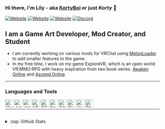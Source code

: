 ### Hi there, I'm Lily - aka [KortyBoi][website] or just *Korty* 👋

[![Website](https://img.shields.io/website?label=KortyBoi.com&style=for-the-badge&url=https%3A%2F%2FKortyBoi.com)](https://KortyBoi.com) [![Website](https://img.shields.io/website?label=bslegacy.com&style=for-the-badge&url=https%3A%2F%2Fbslegacy.com)](https://bslegacy.com) [![Website](https://img.shields.io/website?label=lolite.xyz&style=for-the-badge&url=https%3A%2F%2Flolite.xyz)](https://lolite.xyz) [![Discord](https://img.shields.io/static/v1?label=KortyBoi&message=%230001&style=for-the-badge&logo=appveyor&color=7289DA&logo=Discord)](https://discord.com/users/167335587488071682)

## I am a Game Art Developer, Mod Creator, and Student

- I am currently working on various mods for VRChat using [MelonLoader](https://melonwiki.xyz/) to add smaller features to the game.
- In my free time, I work on my game ExploreVR, which is an open world VR:MMO:RPG with heavy inspiration from two book series.  [Awaken Online](https://www.audible.com/series/Awaken-Online-Audiobooks/B06XWGV4RJ?ref=a_library_t_c5_libItem_series_1&pf_rd_p=592f90bd-7f7b-4bfc-afa2-b002e52e7228&pf_rd_r=A53TTW0SVREH40N6GQMS) and [Ascend Online](https://www.audible.com/series/Ascend-Online-Audiobooks/B073R57497?ref=a_library_t_c5_libItem_series_1&pf_rd_p=592f90bd-7f7b-4bfc-afa2-b002e52e7228&pf_rd_r=A53TTW0SVREH40N6GQMS)
---

### Languages and Tools

<img align="left" alt="Visual Studio 2019" width="26px" src="https://kortyboi.com/img/icons/github/vs2019.png" />
<img align="left" alt="JetBrains Rider" width="26px" src="https://kortyboi.com/img/icons/github/rider.png" />
<img align="left" alt="JetBrains IntelliJ IDEA" width="26px" src="https://kortyboi.com/img/icons/github/IntelliJ.png" />
<img align="left" alt="HTML5" width="26px" src="https://kortyboi.com/img/icons/github/html.png" />
<img align="left" alt="CSS3" width="26px" src="https://kortyboi.com/img/icons/github/css.png" />
<img align="left" alt="Node.js" width="26px" src="https://kortyboi.com/img/icons/github/nodejs.png" />
<img align="left" alt="GitHub" width="26px" src="https://kortyboi.com/img/icons/github/github.png" />
<img align="left" alt="Blender3D" width="26px" src="https://kortyboi.com/img/icons/github/Blender.ico" />
<img align="left" alt="Unity3D" width="26px" src="https://kortyboi.com/img/icons/github/unity.png" />
<img align="left" alt="Photoshop CC" width="26px" src="https://kortyboi.com/img/icons/github/photoshop.png" />

<br />

---

<br />

<details>
  <summary>:zap: Github Stats</summary>
  
  <br />

  ![KortyBoi's GitHub Stats](https://github-readme-stats.vercel.app/api?username=KortyBoi&count_private=true&show_icons=true&theme=material-palenight)
  
  ![Top Langs](https://github-readme-stats.vercel.app/api/top-langs/?username=KortyBoi&langs_count=8&theme=material-palenight)

</details>

[website]: https://KortyBoi.com
